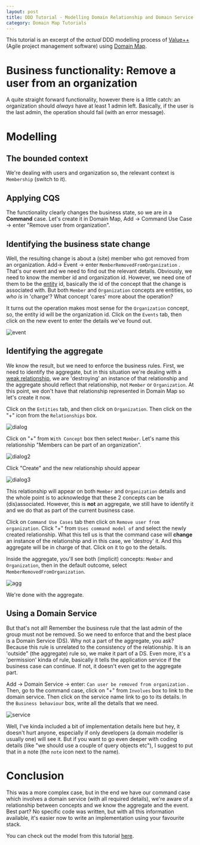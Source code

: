 ```yaml
---
layout: post
title: DDD Tutorial - Modelling Domain Relationship and Domain Service
category: Domain Map Tutorials
---
```


This tutorial is an excerpt of the _actual_ DDD modelling process of [Value++](http://www.getvpp.com/) (Agile project management software) using [Domain Map](http://www.domain-map.rocks/).         

# Business functionality: Remove a user from an organization

A quite straight forward functionality, however there is a little catch: an organization should _always_ have at least 1 admin left. Basically, if the user is the last admin, the operation should fail (with an error message). 
   
# Modelling

## The bounded context

We're dealing with users and organization so, the relevant context is `Membership` (switch to it).

## Applying CQS

The functionality clearly changes the business state, so we are in a **Command** case. Let's create it in Domain Map, Add -> Command Use Case -> enter "Remove user from organization".

## Identifying the business state change

Well, the resulting change is about a (site) member who got removed from an organization. Add-> Event -> enter `MemberRemovedFromOrganization` . That's our event and we need to find out the relevant details. Obviously, we need to know the member id and organization id. However, we need one of them to be the [entity](http://blog.sapiensworks.com/post/2016/07/29/DDD-Entities-Value-Objects-Explained) id, basically the id of the concept that the change is associated with. But both `Member` and `Organization` concepts are entities, so _who is_ in 'charge'? What concept 'cares' more about the operation?

It turns out the operation makes most sense for the `Organization` concept, so, the entity id will be the organization id. Click on the `Events` tab, then click on the new event to enter the details we've found out. 

![event](http://i.imgur.com/07uCJ68.png)

## Identifying the aggregate 

We know the result, but we need to enforce the business rules. First, we need to identify the aggregate, but in this situation we're dealing with a [weak relationship](http://blog.sapiensworks.com/post/2016/08/24/DDD-Relationships), we are 'destroying' an instance of that relationship and the aggregate should reflect that relationship, not `Member` or `Organization`. At this point, we don't have that relationship represented in Domain Map so let's create it now.

Click on the `Entities` tab, and then click on `Organization`. Then click on the "+" icon from the `Relationships` box.

![dialog](http://i.imgur.com/8RE7Tvl.png)

Click on "+" from `With Concept` box then select `Member`. Let's name this relationship "Members can be part of an organization". 

![dialog2](http://i.imgur.com/Z2lDw9S.png)

Click "Create" and the new relationship should appear 

![dialog3](http://i.imgur.com/tyPcruc.png)


This relationship will appear on both `Member` and `Organization` details and the whole point is to acknowledge that these 2 concepts can be (dis)associated. However, this is **not** an aggregate, we still have to identify it and we do that as part of the current business case.    

Click on `Command Use Cases` tab then click on `Remove user from organization`. Click "+" from `Uses command model of` and select the newly created relationship. What this tell us is that the command case will **change** an instance of the relationship and in this case, we 'destroy' it. And this aggregate will be in charge of that. Click on it to go to the details.

Inside the aggregate, you'll see both (implicit) concepts: `Member` and `Organization`, then in the default outcome, select `MemberRemovedFromOrganization`. 

![agg](http://i.imgur.com/VbBTiyJ.png) 

We're done with the aggregate.

## Using a Domain Service

But that's not all! Remember the business rule that the last admin of the group must not be removed. So we need to enforce that and the best place is a Domain Service (DS). Why not a part of the aggregate, you ask? Because this rule is unrelated to the consistency of the relationship. It is an 'outside" (the aggregate) rule so, we make it part of a DS. Even more, it's a 'permission' kinda of rule, basically it tells the application service if the business case can continue. If not, it doesn't even get to the aggregate part.

Add -> Domain Service -> enter: `Can user be removed from organization` . Then, go to the command case, click on "+" from `Involves` box to link to the domain service. Then click on the service name link to go to its details. In the `Business behaviour` box, write all the details that we need.

![service](http://i.imgur.com/UCTvcVz.png) 

Well, I've kinda included a bit of implementation details here but hey, it doesn't hurt anyone, especially if only developers (a domain modeller is usually one) will see it. But if you want to go even deeper with coding details (like "we should use a couple of query objects etc"), I suggest to put that in a note (the `note` icon next to the name).

# Conclusion

This was a more complex case, but in the end we have our command case which involves a domain service (with all required details), we're aware of a relationship between concepts and we know the aggregate and the event. Best part? No specific code was written, but with all this information available, it's easier now to write an implementation using your favourite stack.

You can check out the model from this tutorial [here](http://www.domain-map.rocks/sapiens#/tutorials/view/8832ca49-95bb-44c3-ae24-522f24dbf1ed/ac/93f8b2b3-f106-4980-bda5-10749febe745).






